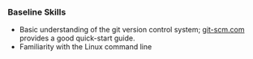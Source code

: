 ### Baseline Skills

  * Basic understanding of the git version control system; [git-scm.com](http://git-scm.com/) provides a good quick-start guide.
  * Familiarity with the Linux command line
  
